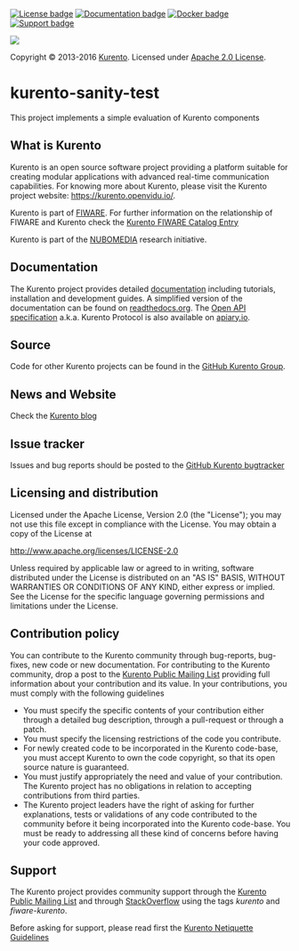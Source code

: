 [![License badge](https://img.shields.io/badge/license-Apache2-orange.svg)](http://www.apache.org/licenses/LICENSE-2.0)
[![Documentation badge](https://readthedocs.org/projects/fiware-orion/badge/?version=latest)](http://doc-kurento.readthedocs.org/en/latest/)
[![Docker badge](https://img.shields.io/docker/pulls/fiware/orion.svg)](https://hub.docker.com/r/fiware/stream-oriented-kurento/)
[![Support badge]( https://img.shields.io/badge/support-sof-yellowgreen.svg)](http://stackoverflow.com/questions/tagged/kurento)

[![][KurentoImage]][Kurento]

Copyright © 2013-2016 [Kurento]. Licensed under [Apache 2.0 License].

kurento-sanity-test
==========

This project implements a simple evaluation of Kurento components

What is Kurento
---------------

Kurento is an open source software project providing a platform suitable
for creating modular applications with advanced real-time communication
capabilities. For knowing more about Kurento, please visit the Kurento
project website: https://kurento.openvidu.io/.

Kurento is part of [FIWARE]. For further information on the relationship of
FIWARE and Kurento check the [Kurento FIWARE Catalog Entry]

Kurento is part of the [NUBOMEDIA] research initiative.

Documentation
-------------

The Kurento project provides detailed [documentation] including tutorials,
installation and development guides. A simplified version of the documentation
can be found on [readthedocs.org]. The [Open API specification] a.k.a. Kurento
Protocol is also available on [apiary.io].

Source
------

Code for other Kurento projects can be found in the [GitHub Kurento Group].

News and Website
----------------

Check the [Kurento blog]

Issue tracker
-------------

Issues and bug reports should be posted to the [GitHub Kurento bugtracker]

Licensing and distribution
--------------------------

Licensed under the Apache License, Version 2.0 (the "License");
you may not use this file except in compliance with the License.
You may obtain a copy of the License at

  http://www.apache.org/licenses/LICENSE-2.0

Unless required by applicable law or agreed to in writing, software
distributed under the License is distributed on an "AS IS" BASIS,
WITHOUT WARRANTIES OR CONDITIONS OF ANY KIND, either express or implied.
See the License for the specific language governing permissions and
limitations under the License.

Contribution policy
-------------------

You can contribute to the Kurento community through bug-reports, bug-fixes, new
code or new documentation. For contributing to the Kurento community, drop a
post to the [Kurento Public Mailing List] providing full information about your
contribution and its value. In your contributions, you must comply with the
following guidelines

* You must specify the specific contents of your contribution either through a
  detailed bug description, through a pull-request or through a patch.
* You must specify the licensing restrictions of the code you contribute.
* For newly created code to be incorporated in the Kurento code-base, you must
  accept Kurento to own the code copyright, so that its open source nature is
  guaranteed.
* You must justify appropriately the need and value of your contribution. The
  Kurento project has no obligations in relation to accepting contributions
  from third parties.
* The Kurento project leaders have the right of asking for further
  explanations, tests or validations of any code contributed to the community
  before it being incorporated into the Kurento code-base. You must be ready to
  addressing all these kind of concerns before having your code approved.

Support
-------

The Kurento project provides community support through the  [Kurento Public
Mailing List] and through [StackOverflow] using the tags *kurento* and
*fiware-kurento*.

Before asking for support, please read first the [Kurento Netiquette Guidelines]

[documentation]: https://kurento.openvidu.io/documentation
[FIWARE]: http://www.fiware.org
[GitHub Kurento bugtracker]: https://github.com/Kurento/kurento/issues
[GitHub Kurento Group]: https://github.com/Kurento
[Kurento]: https://kurento.openvidu.io/
[Kurento Blog]: https://kurento.openvidu.io/blog
[Kurento FIWARE Catalog Entry]: http://catalogue.fiware.org/enablers/stream-oriented-kurento
[Kurento Netiquette Guidelines]: https://kurento.openvidu.io/blog/kurento-netiquette-guidelines
[Kurento Public Mailing list]: https://groups.google.com/forum/#!forum/kurento
[KurentoImage]: https://secure.gravatar.com/avatar/21a2a12c56b2a91c8918d5779f1778bf?s=120
[Apache 2.0 License]: http://www.apache.org/licenses/LICENSE-2.0
[NUBOMEDIA]: http://www.nubomedia.eu
[StackOverflow]: http://stackoverflow.com/search?q=kurento
[Read-the-docs]: http://read-the-docs.readthedocs.org/
[readthedocs.org]: http://kurento.readthedocs.org/
[Open API specification]: http://kurento.github.io/doc-kurento/
[apiary.io]: http://docs.streamoriented.apiary.io/
